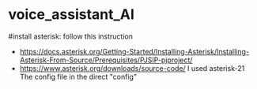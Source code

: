 # voice_assistant_AI
#install asterisk:
follow this instruction 
  - https://docs.asterisk.org/Getting-Started/Installing-Asterisk/Installing-Asterisk-From-Source/Prerequisites/PJSIP-pjproject/
  - https://www.asterisk.org/downloads/source-code/
I used asterisk-21
The config file in the direct "config" 
